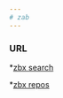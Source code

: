 ```yaml
---
# zab
---
```


### URL
*[zbx search](http://monitoringartist.github.io/zabbix-searcher)

*[zbx repos](https://github.com/zabbix/zabbix-community-repos)